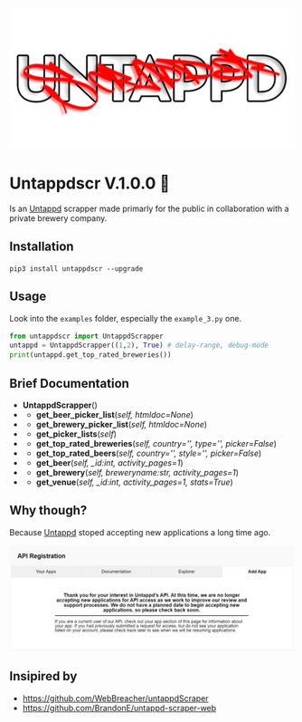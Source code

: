 
<p align="center">
<img src="imgs/img1.png">
</p>

# Untappdscr V.1.0.0 🍻
Is an [Untappd](https://untappd.com) scrapper made primarly for the public in collaboration with a private brewery company.


## Installation
```terminal
pip3 install untappdscr --upgrade
```

## Usage
Look into the `examples` folder, especially the `example_3.py` one.
```python
from untappdscr import UntappdScrapper
untappd = UntappdScrapper((1,2), True) # delay-range, debug-mode
print(untappd.get_top_rated_breweries())
```

## Brief Documentation
* **UntappdScrapper**()
* * **get_beer_picker_list**(*self, htmldoc=None*)
* * **get_brewery_picker_list**(*self, htmldoc=None*)
* * **get_picker_lists**(*self*)
* * **get_top_rated_breweries**(*self, country='', type='', picker=False*)
* * **get_top_rated_beers**(*self, country='', style='', picker=False*)
* * **get_beer**(*self, _id:int, activity_pages=1*)
* * **get_brewery**(*self, breweryname:str, activity_pages=1*)
* * **get_venue**(*self, _id:int, activity_pages=1, stats=True*)


## Why though?
Because [Untappd](https://untappd.com) stoped accepting new applications a long time ago.
<p align="center">
<img src="imgs/img2.jpg">
</p>


## Insipired by
* https://github.com/WebBreacher/untappdScraper
* https://github.com/BrandonE/untappd-scraper-web